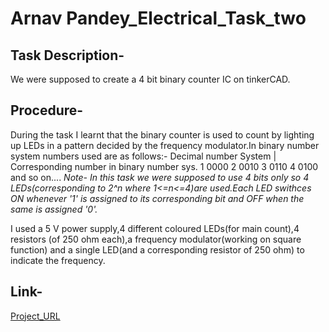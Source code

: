 # Arnav Pandey_Electrical_Task_two
## Task Description-
We were supposed to create a 4 bit binary counter IC on tinkerCAD.
## Procedure-
During the task I learnt that the binary counter is used to count by lighting up LEDs in a pattern decided by the frequency modulator.In binary number system numbers used are as follows:- Decimal number System  | Corresponding number in binary number sys.
         1                         0000
         2                         0010
         3                         0110
         4                         0100
                                       and so on....
 *Note- In this task we were supposed to use 4 bits only so 4 LEDs(corresponding to 2^n where 1<=n<=4)are used.Each LED swithces ON whenever '1' is assigned to its corresponding bit and OFF when the same is assigned '0'.*

 I used a 5 V power supply,4 different coloured LEDs(for main count),4 resistors (of 250 ohm each),a frequency modulator(working on square function) and a single LED(and a corresponding resistor of 250 ohm) to indicate the frequency.

 ## Link-
[Project_URL](https://www.tinkercad.com/things/6Cqn0gziJdq-copy-of-4-bit-binary-counter/editel?tenant=circuits)
